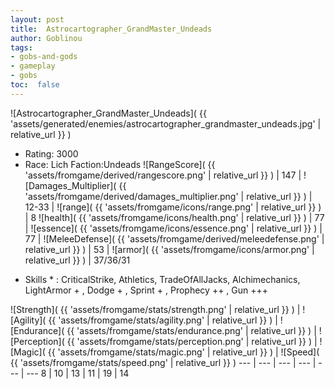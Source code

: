 ```yaml
---
layout: post
title:  Astrocartographer_GrandMaster_Undeads
author: Goblinou
tags:
- gobs-and-gods
- gameplay
- gobs
toc:  false
---
```


![Astrocartographer_GrandMaster_Undeads]( {{ 'assets/generated/enemies/astrocartographer_grandmaster_undeads.jpg' | relative_url }} )
- Rating: 3000
- Race: Lich  Faction:Undeads
![RangeScore]( {{ 'assets/fromgame/derived/rangescore.png' | relative_url }} ) | 147 | ![Damages_Multiplier]( {{ 'assets/fromgame/derived/damages_multiplier.png' | relative_url }} ) | 12-33 | ![range]( {{ 'assets/fromgame/icons/range.png' | relative_url }} ) | 8
![health]( {{ 'assets/fromgame/icons/health.png' | relative_url }} ) | 77 | ![essence]( {{ 'assets/fromgame/icons/essence.png' | relative_url }} ) | 77 | ![MeleeDefense]( {{ 'assets/fromgame/derived/meleedefense.png' | relative_url }} ) | 53 | ![armor]( {{ 'assets/fromgame/icons/armor.png' | relative_url }} ) | 37/36/31
* Skills * : CriticalStrike, Athletics, TradeOfAllJacks, Alchimechanics, LightArmor + , Dodge + , Sprint + , Prophecy ++ , Gun +++ 

![Strength]( {{ 'assets/fromgame/stats/strength.png' | relative_url }} ) | ![Agility]( {{ 'assets/fromgame/stats/agility.png' | relative_url }} ) | ![Endurance]( {{ 'assets/fromgame/stats/endurance.png' | relative_url }} ) | ![Perception]( {{ 'assets/fromgame/stats/perception.png' | relative_url }} ) | ![Magic]( {{ 'assets/fromgame/stats/magic.png' | relative_url }} ) | ![Speed]( {{ 'assets/fromgame/stats/speed.png' | relative_url }} )
--- | --- | --- | --- | --- | ---
8 | 10 | 13 | 11 | 19 | 14
